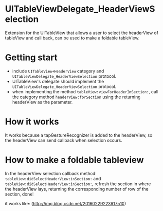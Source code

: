 # UITableViewDelegate_HeaderViewSelection
Extension for the UITableView that allows a user to select the headerView of tableView and call back, can be used to make a foldable tableView.

# Getting start
- include `UITableView+HeaderView` category and `UITableViewDelegate_HeaderViewSelection` protocol.
- UITableView's delegate should implement the `UITableViewDelegate_HeaderViewSelection` protocol.
- when implementing the method `tableView:viewForHeaderInSection:`, call the category method `headerView:forSection` using the returning headerView as the parameter.

# How it works
It works because a tapGestureRecognizer is added to the headerView, so the headerView can send callback when selection occurs.

# How to make a foldable tableview
In the headerView selection callback method `tableView:didSelectHeaderView:inSection:` and `tableView:didSelectHeaderView:inSection:`, refresh the section in where the headerView lays, returning the corresponding number of row of the section, done!

it works like:
(http://img.blog.csdn.net/20160229223617510)
